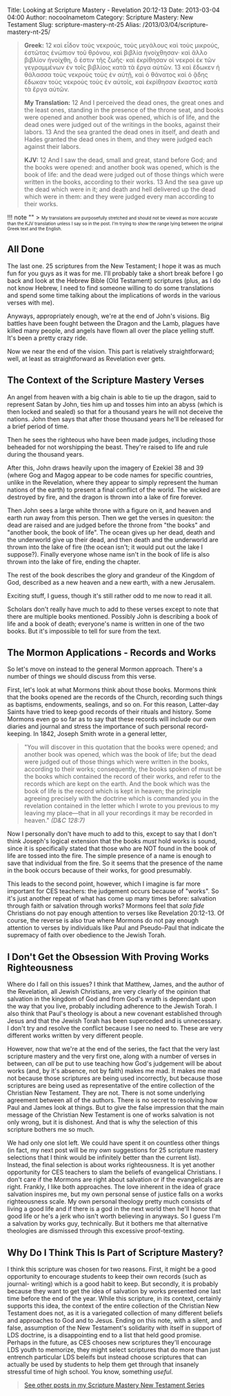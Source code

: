 Title: Looking at Scripture Mastery - Revelation 20:12-13
Date: 2013-03-04 04:00
Author: nocoolnametom
Category: Scripture Mastery: New Testament
Slug: scripture-mastery-nt-25
Alias: /2013/03/04/scripture-mastery-nt-25/

>  **Greek:**
>  <span>12</span> καὶ εἶδον τοὺς νεκρούς, τοὺς μεγάλους καὶ τοὺς μικρούς, ἑστῶτας ἐνώπιον τοῦ θρόνου, καὶ βιβλία ἠνοίχθησαν· καὶ ἄλλο βιβλίον ἠνοίχθη, ὅ ἐστιν τῆς ζωῆς· καὶ ἐκρίθησαν οἱ νεκροὶ ἐκ τῶν γεγραμμένων ἐν τοῖς βιβλίοις κατὰ τὰ ἔργα αὐτῶν.
>  <span>13</span> καὶ ἔδωκεν ἡ θάλασσα τοὺς νεκροὺς τοὺς ἐν αὐτῇ, καὶ ὁ θάνατος καὶ ὁ ᾅδης ἔδωκαν τοὺς νεκροὺς τοὺς ἐν αὐτοῖς, καὶ ἐκρίθησαν ἕκαστος κατὰ τὰ ἔργα αὐτῶν.
>
>  **My Translation:**
>  <span>12</span> And I perceived the dead ones, the great ones and the least ones, standing in the presence of the throne seat, and books were opened and another book was opened, which is of life, and the dead ones were judged out of the writings in the books, against their labors.
>  <span>13</span> And the sea granted the dead ones in itself, and death and Hades granted the dead ones in them, and they were judged each against their labors.
>
>  **KJV:**
>  <span>12</span> And I saw the dead, small and great, stand before God; and the books were opened: and another book was opened, which is the book of life: and the dead were judged out of those things which were written in the books, according to their works.
>  <span>13</span> And the sea gave up the dead which were in it; and death and hell delivered up the dead which were in them: and they were judged every man according to their works.

!!! note ""
     > <span style="font-size: x-small;">My translations are purposefully stretched and should not be viewed as more accurate than the KJV translation unless I say so in the post.  I'm trying to show the range lying between the original Greek text and the English.</span>

All Done
--------

The last one. 25 scriptures from the New Testament; I hope it was as much fun for you guys as it was for me. I'll probably take a short break before I go back and look at the Hebrew Bible (Old Testament) scriptures (plus, as I do not know Hebrew, I need to find someone willing to do some translations and spend some time talking about the implications of words in the various verses with me).

Anyways, appropriately enough, we're at the end of John's visions. Big battles have been fought between the Dragon and the Lamb, plagues have killed many people, and angels have flown all over the place yelling stuff. It's been a pretty crazy ride.

Now we near the end of the vision. This part is relatively straightforward; well, at least as straightforward as Revelation ever gets.

The Context of the Scripture Mastery Verses
-------------------------------------------

An angel from heaven with a big chain is able to tie up the dragon, said to represent Satan by John, ties him up and tosses him into an abyss (which is then locked and sealed) so that for a thousand years he will not deceive the nations. John then says that after those thousand years he'll be released for a brief period of time.

Then he sees the righteous who have been made judges, including those beheaded for not worshipping the beast. They're raised to life and rule during the thousand years.

After this, John draws heavily upon the imagery of Ezekiel 38 and 39 (where Gog and Magog appear to be code names for specific countries, unlike in the Revelation, where they appear to simply represent the human nations of the earth) to present a final conflict of the world. The wicked are destroyed by fire, and the dragon is thrown into a lake of fire forever.

Then John sees a large white throne with a figure on it, and heaven and earth run away from this person. Then we get the verses in quesiton: the dead are raised and are judged before the throne from "the books" and "another book, the book of life". The ocean gives up her dead, death and the underworld give up their dead, and then death and the underworld are thrown into the lake of fire (the ocean isn't; it would put out the lake I suppose?). Finally everyone whose name isn't in the book of life is also thrown into the lake of fire, ending the chapter.

The rest of the book describes the glory and grandeur of the Kingdom of God, described as a new heaven and a new earth, with a new Jerusalem.

Exciting stuff, I guess, though it's still rather odd to me now to read it all.

Scholars don't really have much to add to these verses except to note that there are multiple books mentioned. Possibly John is describing a book of life and a book of death; everyone's name is written in one of the two books. But it's impossible to tell for sure from the text.

The Mormon Applications - Records and Works
-------------------------------------------

So let's move on instead to the general Mormon approach. There's a number of things we should discuss from this verse.

First, let's look at what Mormons think about those books. Mormons think that the books opened are the records of the Church, recording such things as baptisms, endowments, sealings, and so on. For this reason, Latter-day Saints have tried to keep good records of their rituals and history. Some Mormons even go so far as to say that these records will include our own diaries and journal and stress the importance of such personal record-keeping. In 1842, Joseph Smith wrote in a general letter,

>  "You will discover in this quotation that the books were opened; and another book was opened, which was the book of life; but the dead were judged out of those things which were written in the books, according to their works; consequently, the books spoken of must be the books which contained the record of their works, and refer to the records which are kept on the earth. And the book which was the book of life is the record which is kept in heaven; the principle agreeing precisely with the doctrine which is commanded you in the revelation contained in the letter which I wrote to you previous to my leaving my place—that in all your recordings it may be recorded in heaven."
>  *(D&C 128:7)*

Now I personally don't have much to add to this, except to say that I don't think Joseph's logical extension that the books *must* hold works is sound, since it is specifically stated that those who are NOT found in the book of life are tossed into the fire. The simple presence of a name is enough to save that individual from the fire. So it seems that the presence of the name in the book occurs because of their works, for good presumably.

This leads to the second point, however, which I imagine is far more important for CES teachers: the judgement occurs because of "works". So it's just another repeat of what has come up many times before: salvation through faith or salvation through works? Mormons feel that *sola fide* Christians do not pay enough attention to verses like Revelation 20:12-13. Of course, the reverse is also true where Mormons do not pay enough attention to verses by individuals like Paul and Pseudo-Paul that indicate the supremacy of faith over obedience to the Jewish Torah.

I Don't Get the Obsession With Proving Works Righteousness
----------------------------------------------------------

Where do I fall on this issues? I think that Matthew, James, and the author of the Revelation, all Jewish Christians, are very clearly of the opinion that salvation in the kingdom of God and from God's wrath is dependant upon the way that you live, probably including adherence to the Jewish Torah. I also think that Paul's theology is about a new covenant established through Jesus and that the Jewish Torah has been superceded and is unnecessary. I don't try and resolve the conflict because I see no need to. These are very different works written by very different people.

However, now that we're at the end of the series, the fact that the very last scripture mastery and the very first one, along with a number of verses in between, can *all* be put to use teaching how God's judgement will be about works (and, by it's absence, not by faith) makes me mad. It makes me mad not because those scriptures are being used incorrectly, but because those scriptures are being used as representative of the entire collection of the Christian New Testament. They are not. There is not some underlying agreement between all of the authors. There is no secret to resolving how Paul and James look at things. But to give the false impression that the main message of the Christian New Testament is one of works salvation is not only wrong, but it is dishonest. And that is why the selection of this scripture bothers me so much.

We had only one slot left. We could have spent it on countless other things (in fact, my next post will be my *own* suggestions for 25 scripture mastery selections that I think would be infinitely better than the current list). Instead, the final selection is about works righteousness. It is yet another opportunity for CES teachers to slam the beliefs of evangelical Christians. I don't care if the Mormons are right about salvation or if the evangelicals are right. Frankly, I like both approaches. The love inherent in the idea of grace salvation inspires me, but my own personal sense of justice falls on a works righteousness scale. My own personal theology pretty much consists of living a good life and if there is a god in the next world then he'll honor that good life or he's a jerk who isn't worth believing in anyways. So I guess I'm a salvation by works guy, technically. But it bothers me that alternative theologies are dismissed through this excessive proof-texting.

Why Do I Think This Is Part of Scripture Mastery?
-------------------------------------------------

I think this scripture was chosen for two reasons. First, it might be a good opportunity to encourage students to keep their own records (such as journal- writing) which is a good habit to keep. But secondly, it is probably because they want to get the idea of salvation by works presented one last time before the end of the year. While this scripture, in its context, certainly supports this idea, the context of the entire collection of the Christian New Testament does not, as it is a variegated collection of many different beliefs and approaches to God and to Jesus. Ending on this note, with a silent, and false, assumption of the New Testament's solidarity with itself in support of LDS doctrine, is a disappointing end to a list that held good promise. Perhaps in the future, as CES chooses new scriptures they'll encourage LDS youth to memorize, they might select scriptures that do more than just entrench particular LDS beleifs but instead choose scriptures that can actually be used by students to help them get through that insanely stressful time of high school. You know, something *useful*.

> [See other posts in my Scripture Mastery New Testament Series][]

[See other posts in my Scripture Mastery New Testament Series]: |filename|pages/scripture-mastery-new-testament.md "Scripture Mastery: New Testament"
